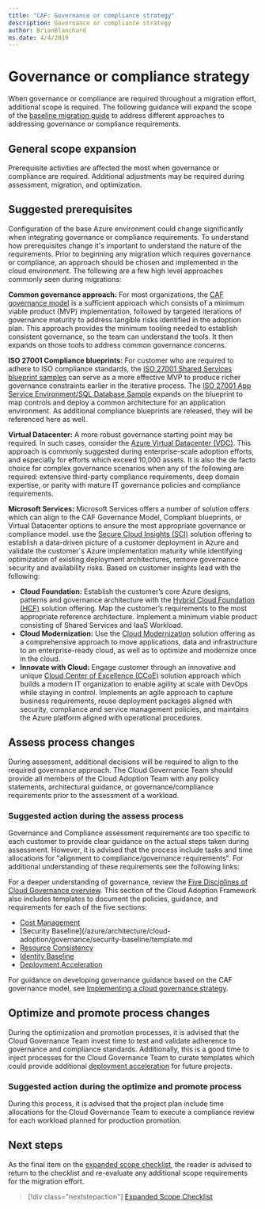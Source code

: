 ```yaml
---
title: "CAF: Governance or compliance strategy"
description: Governance or compliance strategy
author: BrianBlanchard
ms.date: 4/4/2019
---
```


# Governance or compliance strategy

When governance or compliance are required throughout a migration effort, additional scope is required. The following guidance will expand the scope of the [baseline migration guide](../azure-migration-guide/overview.md) to address different approaches to addressing governance or compliance requirements.

## General scope expansion

Prerequisite activities are affected the most when governance or compliance are required. Additional adjustments may be required during assessment, migration, and optimization.

## Suggested prerequisites

Configuration of the base Azure environment could change significantly when integrating governance or compliance requirements. To understand how prerequisites change it's important to understand the nature of the requirements. Prior to beginning any migration which requires governance or compliance, an approach should be chosen and implemented in the cloud environment. The following are a few high level approaches commonly seen during migrations:

**Common governance approach:** For most organizations, the [CAF governance model](../../governance/journeys/overview.md) is a sufficient approach which consists of a minimum viable product (MVP) implementation, followed by targeted iterations of governance maturity to address tangible risks identified in the adoption plan. This approach provides the minimum tooling needed to establish consistent governance, so the team can understand the tools. It then expands on those tools to address common governance concerns.

**ISO 27001 Compliance blueprints:** For customer who are required to adhere to ISO compliance standards, the [ISO 27001 Shared Services blueprint samples](/azure/governance/blueprints/samples/iso27001-shared/index) can serve as a more effective MVP to produce richer governance constraints earlier in the iterative process. The [ISO 27001 App Service Environment/SQL Database Sample](/azure/governance/blueprints/samples/iso27001-ase-sql-workload) expands on the blueprint to map controls and deploy a common architecture for an application environment. As additional compliance blueprints are released, they will be referenced here as well.

**Virtual Datacenter:** A more robust governance starting point may be required. In such cases, consider the [Azure Virtual Datacenter (VDC)](../../../vdc/index.md). This approach is commonly suggested during enterprise-scale adoption efforts, and especially for efforts which exceed 10,000 assets. It is also the de facto choice for complex governance scenarios when any of the following are required: extensive third-party compliance requirements, deep domain expertise, or parity with mature IT governance policies and compliance requirements.

**Microsoft Services:**
Microsoft Services offers a number of solution offers which can align to the CAF Governance Model, Compliant blueprints, or Virtual Datacenter options to ensure the most appropriate governance or compliance model. use the [Secure Cloud Insights (SCI)](https://aka.ms/SCIDatasheet) solution offering to establish a data-driven picture of a customer deployment in Azure and validate the customer´s Azure implementation maturity while identifying optimization of existing deployment architectures, remove governance security and availability risks. Based on customer insights lead with the following:

- **Cloud Foundation:** Establish the customer’s core Azure designs, patterns and governance architecture with the [Hybrid Cloud Foundation (HCF)](https://aka.ms/CloudFoundationDatasheet) solution offering. Map the customer’s requirements to the most appropriate reference architecture. Implement a minimum viable product consisting of Shared Services and IaaS Workload.
- **Cloud Modernization:** Use the [Cloud Modernization](https://aka.ms/CloudMoDatasheet) solution offering as a comprehensive approach to move applications, data and infrastructure to an enterprise-ready cloud, as well as to optimize and modernize once in the cloud.
- **Innovate with Cloud:** Engage customer through an innovative and unique [Cloud Center of Excellence (CCoE)](https://aka.ms/CCoEDatasheet) solution approach which builds a modern IT organization to enable agility at scale with DevOps while staying in control. Implements an agile approach to capture business requirements, reuse deployment packages aligned with security, compliance and service management policies, and maintains the Azure platform aligned with operational procedures.

## Assess process changes

During assessment, additional decisions will be required to align to the required governance approach. The Cloud Governance Team should provide all members of the Cloud Adoption Team with any policy statements, architectural guidance, or governance/compliance requirements prior to the assessment of a workload.

### Suggested action during the assess process

Governance and Compliance assessment requirements are too specific to each customer to provide clear guidance on the actual steps taken during assessment. However, it is advised that the process include tasks and time allocations for "alignment to compliance/governance requirements". For additional understanding of these requirements see the following links:

For a deeper understanding of governance, review the [Five Disciplines of Cloud Governance overview](/azure/architecture/cloud-adoption/governance/governance-disciplines.md). This section of the Cloud Adoption Framework also includes templates to document the policies, guidance, and requirements for each of the five sections:

- [Cost Management](/azure/architecture/cloud-adoption/governance/cost-management/template.md)
- [Security Baseline](/azure/architecture/cloud-adoption/governance/security-baseline/template.md
- [Resource Consistency](/azure/architecture/cloud-adoption/governance/resource-consistency/template.md)
- [Identity Baseline](/azure/architecture/cloud-adoption/governance/identity-baseline/template.md)
- [Deployment Acceleration](/azure/architecture/cloud-adoption/governance/deployment-acceleration/template.md)

For guidance on developing governance guidance based on the CAF governance model, see [Implementing a cloud governance strategy](/azure/architecture/cloud-adoption/governance/corporate-policy).

## Optimize and promote process changes

During the optimization and promotion processes, it is advised that the Cloud Governance Team invest time to test and validate adherence to governance and compliance standards. Additionally, this is a good time to inject processes for the Cloud Governance Team to curate templates which could provide additional [deployment acceleration](/azure/architecture/cloud-adoption/governance/deployment-acceleration/overview.md) for future projects.

### Suggested action during the optimize and promote process

During this process, it is advised that the project plan include time allocations for the Cloud Governance Team to execute a compliance review for each workload planned for production promotion.

## Next steps

As the final item on the [expanded scope checklist](./overview.md), the reader is advised to return to the checklist and re-evaluate any additional scope requirements for the migration effort.

> [!div class="nextstepaction"]
> [Expanded Scope Checklist](./overview.md)